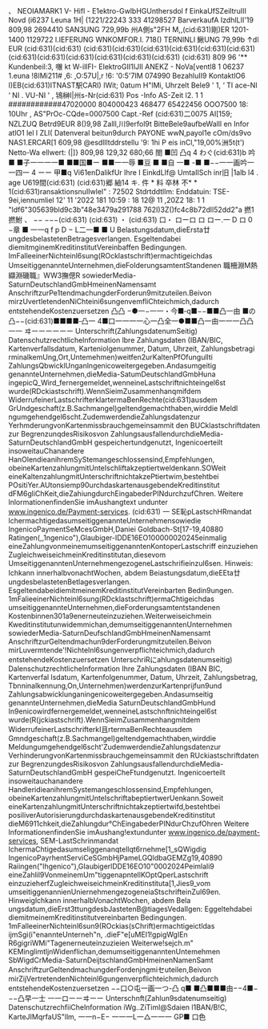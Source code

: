 、 NEOIAMARK1 V- Hifl - E1ektro-GwlbHGUnthersdol f EinkaUfSZeiltruIII Novd (i6237 Leuna 1H| (1221/22243 333 41298527 BarverkaufA IzdhlLII'19 809,98 2694410 SAN3UNG 729,99b 州A側s"2FH M,,(cid:631)剛)ER 1201-1400 1129722 l.IEFERUNG WNKOMFOR.l. 718() TERNINLI 鰍UNG 79,99b ↑dl EUR (cid:631)(cid:631) (cid:631)(cid:631)(cid:631)(cid:631)(cid:631)(cid:631)(cid:631)(cid:631)(cid:631)(cid:631)(cid:631)(cid:631) (cid:631) 809 96 '** Kundenbeil:3, 囎 kt W-illFI- ElektroGII1IJII ANEKZ - NoVa[ventl8 1 06237 1.euna !8IMi211# ,6: ,O:57U|,r !6: '0:5'7IM 074990 BezahluII9 KontaktlO6 I)EB(cid:631)ITNAST駅CARI) IWit; 0atum H"lMi, Uhrzelt Bele9 ' 1, ‘ TI ace-NI ‘ NI . VU-NI ' , 鴇榊I|州s-Nr(cid:631) Pos -Info AS-Zeit l2. 1 1 ############47020000 804000423 468477 65422456 OOO7500 18: 10Uhr , AS"PrOc-CQde=0007500 Capt.-Ref (cid:631)二0075 AI[159; NZLZUQ Betrd9EUR 8()9,98 Zalll,川9erfol9t BitteBele9aufbeWalll en Infor atlO1 lel l ZLI( Datenveral beitun9durch PAYONE wwN,payol1e cOm/ds9vo NAS1.ERCAR[1 609,98 @esdllltddrstellu '9: 1hi P eis inCl,"19,00%洲5t(t') Netto-Wa ellwert: (|]} 809,98 129,32 680;66 閤 ■凹 凸q 4 わぐ(cid:631)b 吟■ ■子一一一一■ ■■国■ー ■■一一辱 ■豆 ■ ■自 一■ -■ ■−−一一画吟一一四一 4 ーー 甲■q Vi61enDalikfUr Ihre I EinkdLIf@ UmtaIISch inr旧 |1alb l4 . age U619間(cid:631) (cid:631)郷 紬14 キ. 件 * 料 卒林 不* * 1(cid:631)ransaktionsnuIIwlel" : 72502 Stdrtddtllm: Enddatuin: TSE-9ei,iennumliel 12' 11 '2022 181 10:59 : 18 12@ 11 ,20Z2 18: 1 1 "ldf6"305639bld9c3b"48e3479a291788 762I)3Z()fc4c8b72dll52dd2"a 撚1撚鮒 、 −− −−−(cid:631) (cid:631) ・ (cid:631) 口・ ローロ ロ ロー.一 D ロ 0 −章 ■ 一一q f p D − L二一■ ■ U Belastungsdatum,dieErsta廿ungdesbelastetenBetragesverlangen. Esgeltendabei diemitmginemKreditinstitutVereinbaffen Bedingungen. ImFalleeinerNichteinl6sung(ROcklastschrift)ermachtigeichdas UmseitiggenannteUnternehmen,dieFoIderungsamtentStandenen 職柵淵M熱纈淵磯職』WW3撫偲R sowiederMedia-SaturnDeutschlandGmbHmeinenNamensamt AnschriftzurPe1tendmachungderForderun9mitzuteilen.Beivon mirzUvertletendenNiChteini6sungenvemfliChteichmich,dadurch entstehendeKostenzuersetzen 凸凸 −●一−一一・今■‐q■−−■■凸一由 ■の 凸−−(cid:631)■■■■‐凸一 4■口一一一一心一凸全一●■■凸一由一一一凸凸一一 ヰーーーーーー Unterschrift(ZahlungsdatenumSeitig) Datenschutzrechtlichelnformation lbre Zahlungsdaten (IBAN/BIC, Kartenverfallsdatum, Karteniolgenummer, Datum, Uhrzeit, Zahlungsbetragi rminalkemUng,Ort,Untemehmen)weitfen2urKaltenPfOfungullti ZahlungsQbwicklUnganlngenicoweitergegeben.Andasumgeitig genannteUnternehmen,dieMedia-SatumDeutschlandGmbHuna ingepicQ_Wird_fernergemeldet,wenneineLastschriftnichteingel6st wurde(RDckiastschrift).WennSieimZusammenhanqmifdem WiderrufeinerLastschrifterklartermaBenRechte(cid:631)ausdem GrUndgeschaft(z.B.Sachmangel)geltendgemachthaben,wirddie Meldl ngumgehendgel6scht.ZudemwerdendieZahlungsdatenzur YerhmderungvonKartenmissbrauchgemeinsammit den BUCklastschriftdaten zur BegrenzunqdesRisikosvon ZahlungsausfallendurchdieMedia-SaturnDeutschlandGmbH gespeichertundgenutzt, Ingenicoerteilt insoweitauChanandere HanOlendieanihremSyStemangeschIossensind,Empfehlungen, obeineKartenzahlungmitUnteIschliftakzeptiertweldenkann.SOWeit eineKaltenzahlungmitUnterschriftnichtakzePtiertwim,bestehtbei POsitiYer.AUtonsiemp90urchdaskartenausgebendeKreditinstitut dFM6gliChKeit,dieZahiungdurchEingabederPINdurchzufChren. Weitere lnlormationenfindenSie imAushangtext undunter www.ingenico.de/Payment-services. (cid:631) 一 SE恥pLastschHRmandat lchermachtigedasumseitiggenannteUnternehmensowiedie IngenicoPaymentSeMcesGmbH,Daniei Goldbach-St[17-19,40880 Ratingen(,,1ngenico"),Glaubiger-IDDE16EO100000020245einmalig eineZahlungvonmeinemumseitiggenanntenKontoperLastschriff einzuziehen ZugleichweiseichmeinKreditinstitutan,diesevom UmseitiggenanntenUnternehmengezogeneLastschrifieinzul6sen. Hinweis: Ichkann innerhalbvonachtWochen, abdem Beiastungsdatum,dieEEta廿ungdesbelastetenBetlagesverlangen. EsgeltendabeidiemitmeinemKreditinstitutVereinbarten Bedin9ungen. 1mFalieeinerNichteinl6sung(RDcklastschrift)ermaChtigeichdas umseitiggenannteUnternehmen,dieForderungsamtentstandenen Kostenbinnen301a9enerneuteinzuziehen.Weiterweiseichmein Kweditinstitutunwidemmichan,demumseitiggenanntenUnternehmen sowiederMedia-SaturnDeufschIandGmbHmeinenNamensamt AnschriftzurGeltendmachun9derForderungmitzuteilen.Beivon mirLuvermtende'!Nichtelnl6sungenverpflichteichmich,dadurch entstehendeKostenzuersetzen UnterschriRにahlungsdatenumseitig) DalenschutzrechtIicheInformation Ihre Zahlungsdaten (IBAN BIC, Kartenverfal lsdatum, Kartenfolgenummer, Datum, Uhrzeit, Zahlungsbetrag, Tbnninalkennung,On,Unternehmen)werdenzurKartenprijfun9und Zahlungsabwicklunganingenicoweitergegeben.Andasumseitig genannteUnternehmen,dieMedia SaturnDeutschlandGmbHund In9enicowirdfernergemeldet,wenneineLastschnftnichteingel6st wurde(R(jckiastschrift).WennSieimZusammenhangmitdem WiderrufeinerLastschrifterkI且rtermaBenRechteausdem Gmndgeschaft(z.B.Sachmangel)geltendgemachthaben,wirddie Meldungumgehendgel6scht'ZudemwerdendieZahlungsdatenzur VerhinderungvonKartenmissbrauchgemeinsammit den RUckiastschriftdaten zur BegrenzungdesRisikosvon ZahlungsausfallendurchdieMedia-SaturnDeutschlandGmbH gespeiCheFtundgenutzt. Ingenicoerteilt insoweitauchanandere HandleridieanihremSystemangeschIossensind,Empfehlungen, obeineKartenzahlungmitUnteIschriftabeptiertwerUenkann.Soweit eineKartenzahlungmitUnterschriftnichtakzeptiertwifd,bestehtbei posiliverAutorisierungdurchdaskartenausgebendeKreditinstitut dieM6911chkeit,dieZahlungdur℃hEingabederPINdurChzufOhren Weitere lnformationenfindenSie imAushang!extundunter www.ingenico.de/payment-services, SEM-LastSchrinmandat IchermaChtigedasumseliggenanqtellqt6rnehme[1_sQWigdig IngenicoPayrhentServiCeSGmbHjPameLGQldbaGEMZg19,40890 Raiingen("lhgenico"),GIaubigerlDDE16EO10"0002024Peimlali9 eineZahlil9VonmeinemUm"tiggenapntellKOptQperLastschrift einzuzieherfZugleichweiseichmeinKreditinstituta[1,Jies9_vom umseitiggenannienUniernehmengezogeneiaStschrifteinZul69en. Hinweiglchkann innerhalbVonachtWochen, abdem Bela ungsdatum,dieErst3ttungdesbJastetenB@tiagesVedaIIgen: Eggeltehdabei diemitmeinemKreditinstitutvereinbarten Bedingungen. 1mFalleeinerNichteinl6sun9(ROckias(sChrift)ermachtigeictldas ijmSgi(i"enannteUnterneh"n, .dieF"e[uMEI1!gpigWgIEn R6gigriWMi"Tagenerneuteinzuzieien Weiterwe!sejch.m" KEMinglimtljnWidenflichan,demumseitiggenanntenUntemehmen SbWigdCrMedia-SaturnDeijtschlandGmbHmeinenNamenSamt AnschriftzurGeltendmachungderFordenjngmiセuteilen,Beivon mirZijVertretendenNichteinl6gungenverpflichteichmich,dadurch entstehendeKostenzuersetzen −−口○屯一画一つ-凸 q■ ■凸■■■由−−4■−−−凸早一士 一一ローーヰーー Unterschnft(Zahlun9sdatenumseitig) DatenschutzrechfiiChelnformation iWg..ZiTiml@Sdaien l1BAN/B!C, KarteJIMqrfaUS"llm, 一一n−E− 一一一L一△一一一 GP■ 口色